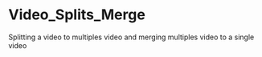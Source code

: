 # Video_Splits_Merge
Splitting a video to multiples video and merging multiples video to a single video

